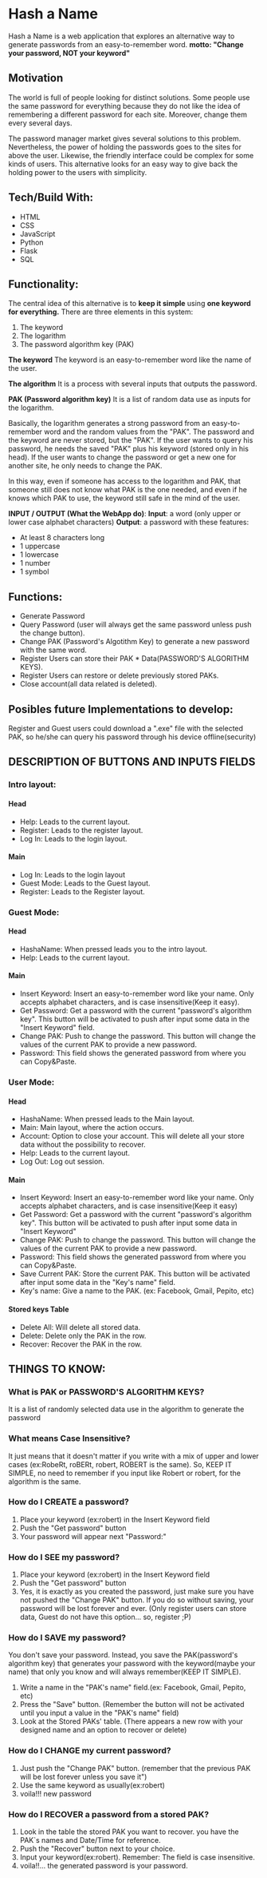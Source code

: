 # Hash a Name

Hash a Name is a web application that explores an alternative way to generate passwords from an easy-to-remember word.
**motto: "Change your password, NOT your keyword"**


## Motivation
The world is full of people looking for distinct solutions. Some people use the same password for everything because
they do not like the idea of remembering a different password for each site. Moreover, change them every several days.

The password manager market gives several solutions to this problem.
Nevertheless, the power of holding the passwords goes to the sites for above the user.
Likewise, the friendly interface could be complex for some kinds of users.
This alternative looks for an easy way to give back the holding power to the users with simplicity.

## Tech/Build With:
* HTML
* CSS
* JavaScript
* Python
* Flask
* SQL

## Functionality:
The central idea of this alternative is to **keep it simple** using **one keyword for everything.**  There are three elements in this system:
1. The keyword
2. The logarithm
3. The password algorithm key (PAK)

**The keyword**
The keyword is an easy-to-remember word like the name of the user.

**The algorithm**
It is a process with several inputs that outputs the password.

**PAK (Password algorithm key)**
It is a list of random data use as inputs for the logarithm.

Basically, the logarithm generates a strong password from an easy-to-remember word and the random values from the "PAK".
The password and the keyword are never stored, but the "PAK".
If the user wants to query his password, he needs the saved "PAK" plus his keyword (stored only in his head).
If the user wants to change the password or get a new one for another site, he only needs to change the PAK.

In this way, even if someone has access to the logarithm and PAK, that someone still does not know what PAK is the one needed,
and even if he knows which PAK to use, the keyword still safe in the mind of the user.

**INPUT / OUTPUT (What the WebApp do)**:
**Input**: a word (only upper or lower case alphabet characters)
**Output**: a password with these features:
* At least 8 characters long
* 1 uppercase
* 1 lowercase
* 1 number
* 1 symbol

## Functions:
* Generate Password
* Query Password (user will always get the same password unless push the change button).
* Change PAK (Password's Algotithm Key) to generate a new password with the same word.
* Register Users can store their PAK
                                * Data(PASSWORD'S ALGORITHM KEYS).
* Register Users can restore or delete previously stored PAKs.
* Close account(all data related is deleted).

## Posibles future Implementations to develop:
Register and Guest users could download a ".exe" file with the selected PAK, so he/she can query his password through his device offline(security)

## DESCRIPTION OF BUTTONS AND INPUTS FIELDS
### Intro layout:
#### Head
* Help: Leads to the current layout.
* Register: Leads to the register layout.
* Log In: Leads to the login layout.

#### Main
* Log In: Leads to the login layout
* Guest Mode: Leads to the Guest layout.
* Register: Leads to the Register layout.

### Guest Mode:
#### Head
* HashaName: When pressed leads you to the intro layout.
* Help: Leads to the current layout.

#### Main
* Insert Keyword: Insert an easy-to-remember word like your name. Only accepts alphabet characters, and is case insensitive(Keep it easy).
* Get Password: Get a password with the current "password's algorithm key". This button will be activated to push after input some data in the "Insert Keyword" field.
* Change PAK: Push to change the password. This button will change the values of the current PAK to provide a new password.
* Password: This field shows the generated password from where you can Copy&Paste.

### User Mode:
#### Head
* HashaName: When pressed leads to the Main layout.
* Main: Main layout, where the action occurs.
* Account: Option to close your account. This will delete all your store data without the possibility to recover.
* Help: Leads to the current layout.
* Log Out: Log out session.

#### Main
* Insert Keyword: Insert an easy-to-remember word like your name. Only accepts alphabet characters, and is case insensitive(Keep it easy)
* Get Password: Get a password with the current "password's algorithm key". This button will be activated to push after input some data in "Insert Keyword"
* Change PAK: Push to change the password. This button will change the values of the current PAK to provide a new password.
* Password: This field shows the generated password from where you can Copy&Paste.
* Save Current PAK: Store the current PAK. This button will be activated after input some data in the "Key's name" field.
* Key's name: Give a name to the PAK. (ex: Facebook, Gmail, Pepito, etc)

#### Stored keys Table
* Delete All: Will delete all stored data.
* Delete: Delete only the PAK in the row.
* Recover: Recover the PAK in the row.

## THINGS TO KNOW:

### What is PAK or PASSWORD'S ALGORITHM KEYS?
It is a list of randomly selected data use in the algorithm to generate the password

### What means Case Insensitive?
It just means that it doesn't matter if you write with a mix of upper and lower cases (ex:RobeRt, roBERt, robert, ROBERT is the same). So, KEEP IT SIMPLE, no need to remember if you input like Robert or robert, for the algorithm is the same.

### How do I CREATE a password?
1. Place your keyword (ex:robert) in the Insert Keyword field
2. Push the "Get password" button
3. Your password will appear next "Password:"

### How do I SEE my password?
1. Place your keyword (ex:robert) in the Insert Keyword field
2. Push the "Get password" button
3. Yes, it is exactly as you created the password, just make sure you have not pushed the "Change PAK" button. If you do so without saving, your password will be lost forever and ever. (Only register users can store data, Guest do not have this option... so, register ;P)

### How do I SAVE my password?
You don't save your password. Instead, you save the PAK(password's algorithm key) that generates your password with the keyword(maybe your name) that only you know and will always remember(KEEP IT SIMPLE).

1. Write a name in the "PAK's name" field.(ex: Facebook, Gmail, Pepito, etc)
2. Press the "Save" button. (Remember the button will not be activated until you input a value in the "PAK's name" field)
3. Look at the Stored PAKs' table. (There appears a new row with your designed name and an option to recover or delete)

### How do I CHANGE my current password?
1. Just push the "Change PAK" button. (remember that the previous PAK will be lost forever unless you save it")
2. Use the same keyword as usually(ex:robert)
3. voila!!! new password

### How do I RECOVER a password from a stored PAK?
1. Look in the table the stored PAK you want to recover. you have the PAK`s names and Date/Time for reference.
2. Push the "Recover" button next to your choice.
3. Input your keyword(ex:robert). Remember: The field is case insensitive.
4. voila!!... the generated password is your password.

<!--https://medium.com/@er.bharat1992/writing-readme-md-markdown-file-file-bd711d1afbfa#:~:text=How%20to%20create%20readme.md%20file%2C%20have%20a%20look,click%20the%20%E2%80%98open%20preview%20to%20the%20side%E2%80%99%20icon.-->
